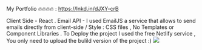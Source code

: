 My Portfolio 🔥🔥🔥🔥 :
https://lnkd.in/dJXY-crB

Client Side - React .
Email API - I used EmailJS a service that allows to send emails directly from client-side /
Style : CSS files , 
No Templates or Component Libraries .
To Deploy the project I used the free Netlify service ,
You only need to upload the bulild version of the project :)
<img src='https://media-exp1.licdn.com/dms/image/C4D22AQGP0jUl8FBrZg/feedshare-shrink_800/0/1640715491029?e=1645660800&v=beta&t=PJSIbcE2_HsjyoAQDN585cDNbo4VCZrWHFDu4LgTZUk' >


